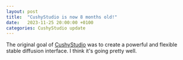 ```yaml
---
layout: post
title:  "CushyStudio is now 8 months old!"
date:   2023-11-25 20:00:00 +0100
categories: CushyStudio update
---
```


The original goal of [CushyStudio](https://github.com/rvion/CushyStudio) was to create a powerful and flexible stable diffusion interface. I think it's going pretty well.
